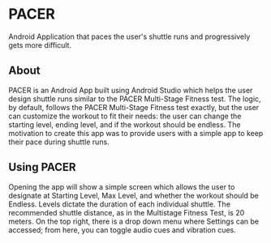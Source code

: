 # PACER
Android Application that paces the user's shuttle runs and progressively gets more difficult.

## About
PACER is an Android App built using Android Studio which helps the user design shuttle runs similar to the PACER Multi-Stage Fitness test. The logic, by default, follows the PACER Multi-Stage Fitness test exactly, but the user can customize the workout to fit their needs: the user can change the starting level, ending level, and if the workout should be endless. The motivation to create this app was to provide users with a simple app to keep their pace during shuttle runs.

## Using PACER
Opening the app will show a simple screen which allows the user to designate at Starting Level, Max Level, and whether the workout should be Endless. Levels dictate the duration of each individual shuttle. The recommended shuttle distance, as in the Multistage Fitness Test, is 20 meters. On the top right, there is a drop down menu where Settings can be accessed; from here, you can toggle audio cues and vibration cues.

